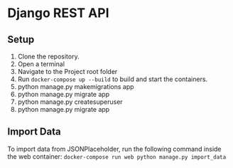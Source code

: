 # Django REST API

## Setup

1. Clone the repository.
1. Open a terminal
1. Navigate to the Project root folder
1. Run `docker-compose up --build` to build and start the containers.
1. python manage.py makemigrations app
1. python manage.py migrate app
1. python manage.py createsuperuser
1. python manage.py migrate app



## Import Data

To import data from JSONPlaceholder, run the following command inside the web container:
`docker-compose run web python manage.py import_data`

